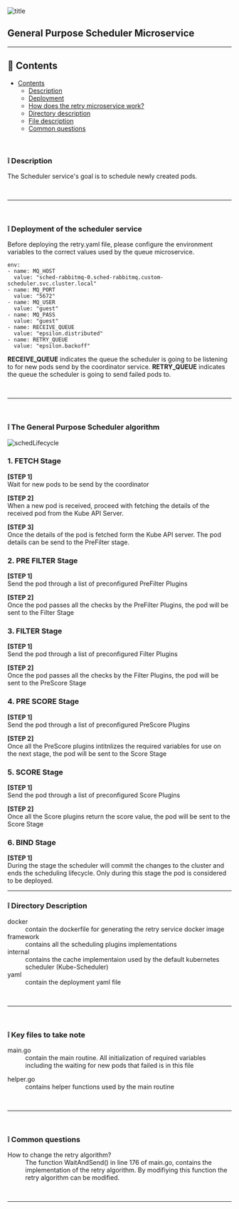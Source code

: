 ![title](https://alexneo.net/epsilon/scheduler.png "scheduler")
## General Purpose Scheduler Microservice

---

## :page_facing_up: Contents
- [Contents](#contents)
  - [Description](#desc)
  - [Deployment](#deploy)
  - [How does the retry microservice work?](#work)
  - [Directory description](#dir)
  - [File description](#file)
  - [Common questions](#qna)


<br>

<a name="desc"/></a> 
### :grey_exclamation: Description

The Scheduler service's goal is to schedule newly created pods.

<br>

---


<br>

<a name="deploy"/></a> 
### :grey_exclamation: Deployment of the scheduler service

Before deploying the retry.yaml file, please configure the environment variables to the correct values used by the queue microservice.

    env:
    - name: MQ_HOST
      value: "sched-rabbitmq-0.sched-rabbitmq.custom-scheduler.svc.cluster.local"
    - name: MQ_PORT
      value: "5672"
    - name: MQ_USER
      value: "guest"
    - name: MQ_PASS
      value: "guest"
    - name: RECEIVE_QUEUE
      value: "epsilon.distributed"
    - name: RETRY_QUEUE
      value: "epsilon.backoff"

**RECEIVE_QUEUE** indicates the queue the scheduler is going to be listening to for new pods send by the coordinator service.
**RETRY_QUEUE** indicates the queue the scheduler is going to send failed pods to.

<br>

---

<br>

<a name="work"/></a> 
### :grey_exclamation: The General Purpose Scheduler algorithm

![schedLifecycle](https://alexneo.net/epsilon/sched_lifecycle.JPG "scedLifecycle")


### 1. FETCH Stage
**[STEP 1]**
<br>
Wait for new pods to be send by the coordinator
<br>

**[STEP 2]**
<br>
When a new pod is received, proceed with fetching the details of the received pod from the Kube API Server.

**[STEP 3]**
<br>
Once the details of the pod is fetched form the Kube API server. The pod details can be send to the PreFilter stage.
<br>

### 2. PRE FILTER Stage
**[STEP 1]**
<br>
Send the pod through a list of preconfigured PreFilter Plugins
<br>

**[STEP 2]**
<br>
Once the pod passes all the checks by the PreFilter Plugins, the pod will be sent to the Filter Stage
<br>

### 3. FILTER Stage
**[STEP 1]**
<br>
Send the pod through a list of preconfigured Filter Plugins
<br>

**[STEP 2]**
<br>
Once the pod passes all the checks by the Filter Plugins, the pod will be sent to the PreScore Stage
<br>

### 4. PRE SCORE Stage
**[STEP 1]**
<br>
Send the pod through a list of preconfigured PreScore Plugins
<br>

**[STEP 2]**
<br>
Once all the PreScore plugins intitnlizes the required variables for use on the next stage, the pod will be sent to the Score Stage
<br>

### 5. SCORE Stage
**[STEP 1]**
<br>
Send the pod through a list of preconfigured Score Plugins
<br>

**[STEP 2]**
<br>
Once all the Score plugins return the  score value, the pod will be sent to the Score Stage
<br>

### 6. BIND Stage
**[STEP 1]**
<br>
During the stage the scheduler will commit the changes to the cluster and ends the scheduling lifecycle. Only during this stage the pod is considered to be deployed.
<br>

---


<a name="dir"/></a> 
### :grey_exclamation: Directory Description

<dl>
  <dt>docker</dt>
  <dd>contain the dockerfile for generating the retry service docker image</dd>
  
  <dt>framework</dt>
  <dd>contains all the scheduling plugins implementations</dd>

  <dt>internal</dt>
  <dd>contains the cache implementaion used by the default kubernetes scheduler (Kube-Scheduler)</dd>

  <dt>yaml</dt>
  <dd>contain the deployment yaml file</dd>
  
</dl>

<br>

---

<br>

<a name="file"/></a> 
### :grey_exclamation: Key files to take note

<dl>
  <dt>main.go</dt>
  <dd>contain the main routine. All initialization of required variables including the waiting for new pods that failed is in this file</dd>

</dl>

<dl>
  <dt>helper.go</dt>
  <dd>contains helper functions used by the main routine</dd>

</dl>

<br>

---

<br>

<a name="qna"/></a> 
### :grey_exclamation: Common questions

<dl>
  <dt>How to change the retry algorithm?</dt>
  <dd>The function WaitAndSend() in line 176 of main.go, contains the implementation of the retry algorithm. By modifiying this function the retry algorithm can be modified.</dd>

</dl>

<br>

---
